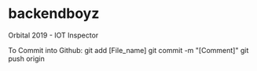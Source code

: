 # backendboyz
Orbital 2019 - IOT Inspector 

To Commit into Github:
git add [File_name]
git commit -m "[Comment]"
git push origin
